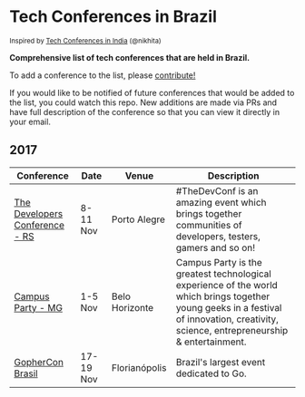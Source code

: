 # Tech Conferences in Brazil
<sup>Inspired by [Tech Conferences in India](https://github.com/nikhita/tech-conferences-india) (@nikhita)</sup>

**Comprehensive list of tech conferences that are held in Brazil.**

To add a conference to the list, please [contribute!](CONTRIBUTING.md)

If you would like to be notified of future conferences that would be added to the list, you could watch this repo. New additions are made via PRs and have full description of the conference so that you can view it directly in your email.

## 2017

| Conference | Date | Venue | Description |
|------------|------|-------|-------------|
| [The Developers Conference - RS](http://www.thedevelopersconference.com.br/tdc/2017/portoalegre/trilhas) | 8-11 Nov | Porto Alegre | #TheDevConf is an amazing event which brings together communities of developers, testers, gamers and so on!
| [Campus Party - MG](http://brasil.campus-party.org/minas-gerais/) | 1-5 Nov | Belo Horizonte | Campus Party is the greatest technological experience of the world which brings together young geeks in a festival of innovation, creativity, science, entrepreneurship & entertainment.
| [GopherCon Brasil](https://2017.gopherconbr.org/) | 17-19 Nov | Florianópolis | Brazil's largest event dedicated to Go. |
